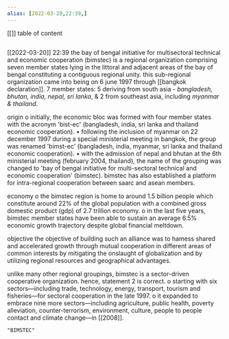 ```yaml
---
alias: [2022-03-20,22:39,]
---
```

[[]]
table of content
```toc
```

[[2022-03-20]] 22:39
the bay of bengal initiative for multisectoral technical and economic cooperation (bimstec) is a regional organization comprising seven member states lying in the littoral and adjacent areas of the bay of bengal constituting a contiguous regional unity.
this sub-regional organization came into being on 6 june 1997 through [[bangkok declaration]].
7 member states: 5 deriving from south asia - *bangladesh, bhutan, india, nepal, sri lanka*, & 2 from southeast asia, including *myanmar & thailand*.

origin
o initially, the economic bloc was formed with four member states with the acronym 'bist-ec' (bangladesh, india, sri lanka and thailand economic cooperation).
• following the inclusion of myanmar on 22 december 1997 during a special ministerial meeting in bangkok, the group was renamed 'bimst-ec' (bangladesh, india, myanmar, sri lanka and thailand
economic cooperation).
• with the admission of nepal and bhutan at the 6th ministerial meeting (february 2004, thailand), the name of the grouping was changed to 'bay of bengal initiative for multi-sectoral technical and
economic cooperation' (bimstec).
bimstec has also established a platform for intra-regional cooperation between saarc and asean members.

economy
o the bimstec region is home to around 1.5 billion people which constitute around 22% of the global population with a combined gross domestic product (gdp) of 2.7 trillion economy.
o in the last five years, bimstec member states have been able to sustain an average 6.5% economic growth trajectory despite global financial meltdown.

objective
the objective of building such an alliance was to hamess shared and accelerated growth through mutual cooperation in different areas of common interests by mitigating the onslaught of globalization and by
utilizing regional resources and geographical advantages.

unlike many other regional groupings, bimstec is a sector-driven cooperative organization. hence, statement 2 is correct.
o starting with six sectors—including trade, technology, energy, transport, tourism and fisheries—for sectoral cooperation in the late 1997.
o it expanded to embrace nine more sectors—including agriculture, public health, poverty alleviation, counter-terrorism, environment, culture, people to people contact and climate change—in [[2008]].
```query
"BIMSTEC"
```